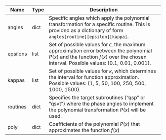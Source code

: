 |Name|Type|Description|
|-|-|-|
|angles|dict|Specific angles which apply the polynomial transformation for a specific routine. This is provided as a dictionary of form `angles[routine][epsilon][kappa]`.|
|epsilons|list|Set of possible values for $\epsilon$, the maximum approximation error between the polynomial $P(x)$ and the function $f(x)$ over the chosen interval. Possible values: {0.1, 0.01, 0.001}.|
|kappas|list|Set of possible values for $\kappa$, which determines the interval for function approximation. Possible values: {1, 5, 50, 100, 250, 500, 1000, 1500}.|
|routines|dict|Specifies the target subroutines (“qsp” or “qsvt”) where the phase angles to implement the polynomial transformation $P(x)$ will be used.|
|poly|dict|Coefficients of the polynomial $P(x)$ that approximates the function $f(x)$|